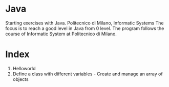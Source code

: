 # Java
Starting exercises with Java. Politecnico di Milano, Informatic Systems
The focus is to reach a good level in Java from 0 level. The program follows the course of Informatic System at Politecnico di Milano.

# Index
  1. Helloworld
  2. Define a class with different variables
    - Create and manage an array of objects
